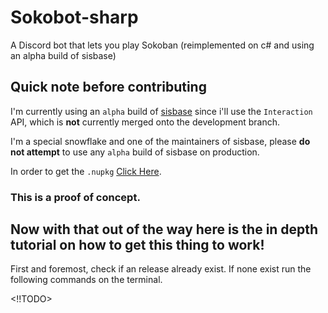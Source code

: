 # Sokobot-sharp
A Discord bot that lets you play Sokoban (reimplemented on c# and using an alpha build of sisbase)

Quick note before contributing
---
I'm currently using an `alpha` build of [sisbase](https://github.com/siscodeorg/sisbase) since i'll use the `Interaction` API, which is **not** currently merged onto the development branch.

I'm a special snowflake and one of the maintainers of sisbase, please **do not attempt** to use any `alpha` build of sisbase on production.

In order to get the `.nupkg` [Click Here](https://github.com/siscodeorg/sisbase/actions?query=workflow%3Aalpha).

### This is a proof of concept.

Now with that out of the way here is the in depth tutorial on how to get this thing to work!
---
First and foremost, check if an release already exist. If none exist run the following commands on the terminal.

<!!TODO>
